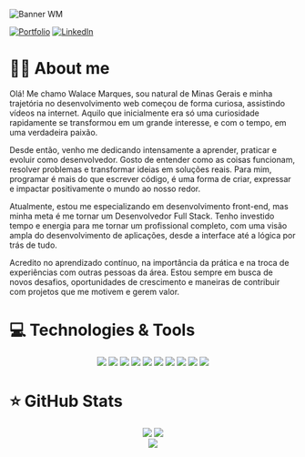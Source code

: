 
![Banner WM](https://github.com/user-attachments/assets/cb6d7419-0810-4394-91d4-0ec14ce135a2)

[![Portfolio](https://img.shields.io/badge/Portfolio-FF5722?style=for-the-badge&logo=todoist&logoColor=white)](https://walacemarqs.vercel.app/)
[![LinkedIn](https://img.shields.io/badge/LinkedIn-0077B5?style=for-the-badge&logo=linkedin&logoColor=white)](https://www.linkedin.com/in/walacemarques/)

# 👨‍💻 About me
<p>
Olá! Me chamo Walace Marques, sou natural de Minas Gerais e minha trajetória no desenvolvimento web começou de forma curiosa, assistindo vídeos na internet. Aquilo que inicialmente era só uma curiosidade rapidamente se transformou em um grande interesse, e com o tempo, em uma verdadeira paixão.

Desde então, venho me dedicando intensamente a aprender, praticar e evoluir como desenvolvedor. Gosto de entender como as coisas funcionam, resolver problemas e transformar ideias em soluções reais. Para mim, programar é mais do que escrever código, é uma forma de criar, expressar e impactar positivamente o mundo ao nosso redor.

Atualmente, estou me especializando em desenvolvimento front-end, mas minha meta é me tornar um Desenvolvedor Full Stack. Tenho investido tempo e energia para me tornar um profissional completo, com uma visão ampla do desenvolvimento de aplicações, desde a interface até a lógica por trás de tudo.

Acredito no aprendizado contínuo, na importância da prática e na troca de experiências com outras pessoas da área. Estou sempre em busca de novos desafios, oportunidades de crescimento e maneiras de contribuir com projetos que me motivem e gerem valor.
</p>

# 💻 Technologies & Tools

<div align="center">
  <img src="https://img.shields.io/badge/typescript-%23007ACC.svg?style=for-the-badge&logo=typescript&logoColor=white" />
  <img src="https://img.shields.io/badge/JavaScript-F7DF1E?style=for-the-badge&logo=javascript&logoColor=black" />
  <img src="https://img.shields.io/badge/react-%2320232a.svg?style=for-the-badge&logo=react&logoColor=%2361DAFB" />
  <img src="https://img.shields.io/badge/React_Router-CA4245?style=for-the-badge&logo=react-router&logoColor=white"/>
  <img src="https://img.shields.io/badge/SASS-hotpink.svg?style=for-the-badge&logo=SASS&logoColor=white" />
  <img src="https://img.shields.io/badge/html5-%23E34F26.svg?style=for-the-badge&logo=html5&logoColor=white" />
  <img src="https://img.shields.io/badge/css3-%231572B6.svg?style=for-the-badge&logo=css3&logoColor=white" />
  <img src="https://img.shields.io/badge/Bootstrap-563D7C?style=for-the-badge&logo=bootstrap&logoColor=white"/>
  <img src="https://img.shields.io/badge/NPM-%23CB3837.svg?style=for-the-badge&logo=npm&logoColor=white" />
  <img src="https://img.shields.io/badge/Git-E34F26?style=for-the-badge&logo=git&logoColor=white"/>
</div>

# ⭐ GitHub Stats

<div align="center">
  <img src="https://github-readme-stats.vercel.app/api?username=zzmarques&theme=radical&hide_border=false&include_all_commits=false&count_private=false"/>
  <img src="https://nirzak-streak-stats.vercel.app/?user=zzmarques&theme=radical&hide_border=false" /><br/>
  <img src="https://github-readme-stats.vercel.app/api/top-langs/?username=zzmarques&theme=radical&hide_border=false&include_all_commits=false&count_private=false&layout=compact" />
</div>
